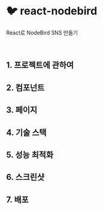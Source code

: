 # 🐦 react-nodebird

React로 NodeBird SNS 만들기

</br>

## 1. 프로젝트에 관하여

## 2. 컴포넌트

## 3. 페이지

## 4. 기술 스택

## 5. 성능 최적화

## 6. 스크린샷

## 7. 배포
